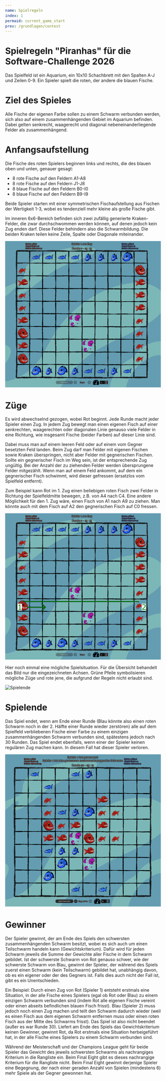 ```yaml
---
name: Spielregeln
index: 1
permaid: current_game_start
prev: /grundlagen/contest
---
```


# Spielregeln "Piranhas" für die Software-Challenge 2026

Das Spielfeld ist ein Aquarium, 
ein 10x10 Schachbrett mit den Spalten A-J und Zeilen 0-9.
Ein Spieler spielt die roten, der andere die blauen Fische.

# Ziel des Spieles

Alle Fische der eigenen Farbe sollen zu einem Schwarm verbunden werden,
sich also auf einem zusammenhängenden Gebiet im Aquarium befinden.
Dabei gelten senkrecht, waagerecht und diagonal nebeneinanderliegende Felder als zusammenhängend.

# Anfangsaufstellung

Die Fische des roten Spielers beginnen links und rechts,
die des blauen oben und unten, genauer gesagt:

-   8 rote Fische auf den Feldern A1-A8
-   8 rote Fische auf den Feldern J1-J8
-   8 blaue Fische auf den Feldern B0-I0
-   8 blaue Fische auf den Feldern B9-I9

Beide Spieler starten mit einer symmetrischen Fischaufstellung
aus Fischen der Wertigkeit 1-3,
wobei es tendenziell mehr kleine als große Fische gibt.

Im inneren 6x6-Bereich befinden sich zwei zufällig generierte Kraken-Felder, 
die zwar durchschwommen werden können, auf denen jedoch kein Zug enden darf.
Diese Felder behindern also die Schwarmbildung.
Die beiden Kraken teilen keine Zeile, Spalte oder Diagonale miteinander.

![Spielfeld](/images/spiele/piranha/Piranha_Spielfeld.png)

# Züge

Es wird abwechselnd gezogen, wobei Rot beginnt. 
Jede Runde macht jeder Spieler einen Zug.
In jedem Zug bewegt man einen eigenen Fisch 
auf einer senkrechten, waagerechten oder diagonalen Linie 
genauso viele Felder in eine Richtung,
wie insgesamt Fische (beider Farben) auf dieser Linie sind.

Dabei muss man auf einem leeren Feld oder auf einem vom Gegner besetzten Feld landen.
Beim Zug darf man Felder mit eigenen Fischen sowie Kraken überspringen,
nicht aber Felder mit gegnerischen Fischen.
Sollte ein gegnerischer Fisch im Weg sein, ist der entsprechende Zug ungültig.
Bei der Anzahl der zu ziehenden Felder werden übersprungene Felder mitgezählt.
Wenn man auf einem Feld ankommt, auf dem ein gegnerischer Fisch schwimmt,
wird dieser gefressen (ersatzlos vom Spielfeld entfernt).

Zum Beispiel kann Rot im 1. Zug einen beliebigen roten Fisch zwei Felder
in Richtung der Spielfeldmitte bewegen, z.B. von A4 nach C4.
Eine andere Möglichkeit für den 1. Zug wäre, einen Fisch von A1 nach A9 zu ziehen.
Man könnte auch mit dem Fisch auf A2 den gegnerischen Fisch auf C0 fressen.

![Zugweite](/images/spiele/piranha/Piranha_Zugweite.png)

Hier noch einmal eine mögliche Spielsituation.
Für die Übersicht behandelt das Bild nur die eingezeichneten Achsen.
Grüne Pfeile symbolisieren mögliche Züge und rote jene,
die aufgrund der Regeln nicht erlaubt sind.

![Spielende](/images/spiele/piranha/Piranha_Züge_Kompliziertrer.png)

# Spielende

Das Spiel endet, wenn am Ende einer Runde
(Blau könnte also einen roten Schwarm noch in der 2. Hälfte einer Runde wieder zerstören)
alle auf dem Spielfeld verbliebenen Fische einer Farbe 
zu einem einzigen zusammenhängenden Schwarm verbunden sind,
spätestens jedoch nach 30 Runden.
Das Spiel endet ebenfalls, wenn einer der Spieler keinen regulären Zug machen kann.
In diesem Fall hat dieser Spieler verloren.

![Spielende](/images/spiele/piranha/Piranha_Ende_Schwarm.png)

# Gewinner

Der Spieler gewinnt, 
der am Ende des Spiels den schwersten zusammenhängenden Schwarm besitzt, 
wobei es sich auch um einen Teilschwarm handeln kann (Gewichtskriterium).
Dafür wird für jeden Schwarm jeweils die Summe der Gewichte aller Fische in dem Schwarm gebildet.
Ist der schwerste Schwarm von Rot genauso schwer,
wie der schwerste Schwarm von Blau, 
gewinnt der Spieler, der während des Spiels zuerst einen Schwarm (kein Teilschwarm) gebildet hat, 
unabhängig davon, ob es ein eigener oder der des Gegners ist.
Falls dies auch nicht der Fall ist, gibt es ein Unentschieden.

Ein Beispiel:
Durch einen Zug von Rot (Spieler 1) entsteht erstmals eine Situation,
in der alle Fische eines Spielers (egal ob Rot oder Blau) zu einem einzigen Schwarm verbunden sind
(indem Rot alle eigenen Fische vereint oder einen abseits befindlichen blauen Fisch frisst).
Blau (Spieler 2) muss jedoch noch einen Zug machen und teilt den Schwarm dadurch wieder
(weil es einen Fisch aus dem eigenen Schwarm entfernen muss oder einen roten Fisch aus der Mitte des Schwarms frisst).
Das Spiel ist also nicht beendet (außer es war Runde 30).
Liefert am Ende des Spiels das Gewichtskriterium keinen Gewinner,
gewinnt Rot, da Rot erstmals eine Situation herbeigeführt hat,
in der alle Fische eines Spielers zu einem Schwarm verbunden sind.

Während der Meisterschaft und der Champions League geht für beide Spieler das Gewicht des jeweils schwersten Schwarms als nachrangiges Kriterium in die Rangliste ein.
Beim Final Eight gibt es dieses nachrangige Kriterium für die Rangliste nicht.
Beim Final Eight gewinnt derjenige Spieler eine Begegnung,
der nach einer geraden Anzahl von Spielen (mindestens 6) 
mehr Spiele als der Gegner gewonnen hat.
